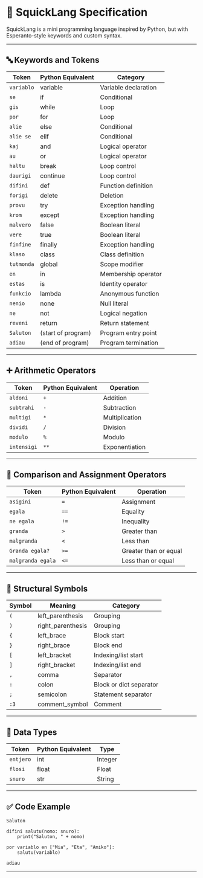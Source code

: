 # 📜 SquickLang Specification

SquickLang is a mini programming language inspired by Python, but with Esperanto-style keywords and custom syntax.

---

## 🔤 Keywords and Tokens

| Token        | Python Equivalent  | Category               |
|--------------|--------------------|------------------------|
| `variablo`   | variable           | Variable declaration   |
| `se`         | if                 | Conditional            |
| `gis`        | while              | Loop                   |
| `por`        | for                | Loop                   |
| `alie`       | else               | Conditional            |
| `alie se`    | elif               | Conditional            |
| `kaj`        | and                | Logical operator       |
| `au`         | or                 | Logical operator       |
| `haltu`      | break              | Loop control           |
| `daurigi`    | continue           | Loop control           |
| `difini`     | def                | Function definition    |
| `forigi`     | delete             | Deletion               |
| `provu`      | try                | Exception handling     |
| `krom`       | except             | Exception handling     |
| `malvero`    | false              | Boolean literal        |
| `vere`       | true               | Boolean literal        |
| `finfine`    | finally            | Exception handling     |
| `klaso`      | class              | Class definition       |
| `tutmonda`   | global             | Scope modifier         |
| `en`         | in                 | Membership operator    |
| `estas`      | is                 | Identity operator      |
| `funkcio`    | lambda             | Anonymous function     |
| `nenio`      | none               | Null literal           |
| `ne`         | not                | Logical negation       |
| `reveni`     | return             | Return statement       |
| `Saluton`    | (start of program) | Program entry point    |
| `adiau`      | (end of program)   | Program termination    |

---

## ➕ Arithmetic Operators

| Token        | Python Equivalent | Operation         |
|--------------|-------------------|-------------------|
| `aldoni`     | `+`               | Addition          |
| `subtrahi`   | `-`               | Subtraction       |
| `multigi`    | `*`               | Multiplication    |
| `dividi`     | `/`               | Division          |
| `modulo`     | `%`               | Modulo            |
| `intensigi`  | `**`              | Exponentiation    |

---

## 🧮 Comparison and Assignment Operators

| Token              | Python Equivalent | Operation              |
|--------------------|-------------------|------------------------|
| `asigini`          | `=`               | Assignment             |
| `egala`            | `==`              | Equality               |
| `ne egala`         | `!=`              | Inequality             |
| `granda`           | `>`               | Greater than           |
| `malgranda`        | `<`               | Less than              |
| `Granda egala?`    | `>=`              | Greater than or equal  |
| `malgranda egala`  | `<=`              | Less than or equal     |

---

## 🧱 Structural Symbols

| Symbol   | Meaning              | Category               |
|----------|----------------------|------------------------|
| `(`      | left_parenthesis     | Grouping               |
| `)`      | right_parenthesis    | Grouping               |
| `{`      | left_brace           | Block start            |
| `}`      | right_brace          | Block end              |
| `[`      | left_bracket         | Indexing/list start    |
| `]`      | right_bracket        | Indexing/list end      |
| `,`      | comma                | Separator              |
| `:`      | colon                | Block or dict separator|
| `;`      | semicolon            | Statement separator    |
| `:3`     | comment_symbol       | Comment                |

---

## 🔢 Data Types

| Token     | Python Equivalent | Type        |
|-----------|-------------------|-------------|
| `entjero` | int               | Integer     |
| `flosi`   | float             | Float       |
| `snuro`   | str               | String      |

---

## ✅ Code Example

```squick
Saluton

difini salutu(nomo: snuro):
    print("Saluton, " + nomo)

por variablo en ["Mia", "Eta", "Amiko"]:
    salutu(variablo)

adiau
```

---

